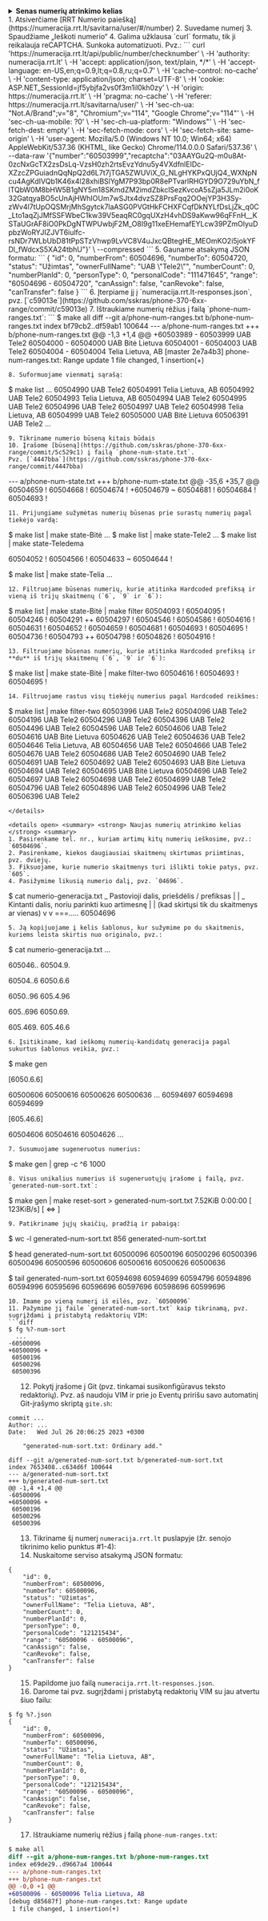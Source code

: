 <details> <summary> <strong> Senas numerių atrinkimo kelias </strong> <summary>
1. Atsiverčiame [RRT Numerio paiešką](https://numeracija.rrt.lt/savitarna/user/#/number)
2. Suvedame numerį
3. Spaudžiame „Ieškoti numerio“
4. Galima užklausa `curl` formatu, tik ji reikalauja reCAPTCHA.  Sunkoka automatizuoti.  Pvz.:
```
curl 'https://numeracija.rrt.lt/api/public/number/checknumber' \
  -H 'authority: numeracija.rrt.lt' \
  -H 'accept: application/json, text/plain, */*' \
  -H 'accept-language: en-US,en;q=0.9,lt;q=0.8,ru;q=0.7' \
  -H 'cache-control: no-cache' \
  -H 'content-type: application/json; charset=UTF-8' \
  -H 'cookie: ASP.NET_SessionId=jf5ybjfa2vs0f3m1il0kh0zy' \
  -H 'origin: https://numeracija.rrt.lt' \
  -H 'pragma: no-cache' \
  -H 'referer: https://numeracija.rrt.lt/savitarna/user/' \
  -H 'sec-ch-ua: "Not.A/Brand";v="8", "Chromium";v="114", "Google Chrome";v="114"' \
  -H 'sec-ch-ua-mobile: ?0' \
  -H 'sec-ch-ua-platform: "Windows"' \
  -H 'sec-fetch-dest: empty' \
  -H 'sec-fetch-mode: cors' \
  -H 'sec-fetch-site: same-origin' \
  -H 'user-agent: Mozilla/5.0 (Windows NT 10.0; Win64; x64) AppleWebKit/537.36 (KHTML, like Gecko) Chrome/114.0.0.0 Safari/537.36' \
  --data-raw '{"number":"60503999","recaptcha":"03AAYGu2Q-m0u8At-0zcNxGcTX2zsDsLq-VzsH0zh2rtsEvzYdnu5y4VXdfnlEIDc-XZzcZPGuiadnQqNpQ2d6L7t7jTGA5ZWUViX_G_NLgHYKPxQUjQ4_WXNpNcu4AgKdIVQb1K46x4l28xhiBSlYgM7P93bp0R8ePTvarlRHGYD9O729uYbN_flTQbW0M8bHW5B1gNY5m18SKmdZM2imdZbkclSezKvcoA5sZja5JLm2i0oK32GatqyaBO5cUnAjHWhIOUm7wSJtx4dvzSZ8PrsFqq2OOejYP3H3Sy-zWv4l7tUpOQSMrjMhSgytck7laASG0PVGtHkFCHXFCqfDkNYLfDsLjZk_q0C_Lto1aqZjJMfSSFWbeC1kw39V5eaqRC0gqUXzH4vhDS9aKww96qFFnH__KSTaUGrAF8iO0PkDgNTWPUwbjF2M_O8I9g11xeEHemafEYLcw39PZmOlyuDpbzWoRYJIZJVT6iulfc-rsNDr7WLbUbD81tPpSTzVhwp9LvVC8V4uJxcQBtegHE_MEOmKO2i5jokYFDl_fWdcxS5XA24tbhU"}' \
  --compressed
```
5. Gauname atsakymą JSON formatu:
```
{
    "id": 0,
    "numberFrom": 60504696,
    "numberTo": 60504720,
    "status": "Užimtas",
    "ownerFullName": "UAB \"Tele2\"",
    "numberCount": 0,
    "numberPlanId": 0,
    "personType": 0,
    "personalCode": "111471645",
    "range": "60504696 - 60504720",
    "canAssign": false,
    "canRevoke": false,
    "canTransfer": false
}
```
6. Įterpiame jį į `numeracija.rrt.lt-responses.json`, pvz. [`c59013e`](https://github.com/sskras/phone-370-6xx-range/commit/c59013e)
7. Ištraukiame numerių rėžius į failą `phone-num-ranges.txt`:
```
$ make all
diff --git a/phone-num-ranges.txt b/phone-num-ranges.txt
index bf79cb2..df59ab1 100644
--- a/phone-num-ranges.txt
+++ b/phone-num-ranges.txt
@@ -1,3 +1,4 @@
+60503989 - 60503999 UAB Tele2
 60504000 - 60504000 UAB Bitė Lietuva
 60504001 - 60504003 UAB Tele2
 60504004 - 60504004 Telia Lietuva, AB
[master 2e7a4b3] phone-num-ranges.txt: Range update
 1 file changed, 1 insertion(+)

```
8. Suformuojame vienmatį sąrašą:
```
$ make list
  ...
60504990 UAB Tele2
60504991 Telia Lietuva, AB
60504992 UAB Tele2
60504993 Telia Lietuva, AB
60504994 UAB Tele2
60504995 UAB Tele2
60504996 UAB Tele2
60504997 UAB Tele2
60504998 Telia Lietuva, AB
60504999 UAB Tele2
60505000 UAB Bitė Lietuva
60506391 UAB Tele2
  ...
```
9. Tikriname numerio būseną kitais būdais
10. Įrašome [būseną](https://github.com/sskras/phone-370-6xx-range/commit/5c529c1) į failą `phone-num-state.txt`.
Pvz. [`4447bba`](https://github.com/sskras/phone-370-6xx-range/commit/4447bba)
```
--- a/phone-num-state.txt
+++ b/phone-num-state.txt
@@ -35,6 +35,7 @@
 60504659 !
 60504668 !
 60504674 !
+60504679 ~
 60504681 !
 60504684 !
 60504693 !
```
11. Prijungiame sužymėtas numerių būsenas prie surastų numerių pagal tiekėjo vardą:
```
$ make list | make state-Bitė
  ...
$ make list | make state-Tele2
  ...
$ make list | make state-Teledema

60504052 !
60504566 !
60504633 ~
60504644 !

$ make list | make state-Telia
  ...
```
12. Filtruojame būsenas numerių, kurie atitinka Hardcoded prefiksą ir vieną iš trijų skaitmenų (`6`, `9` ir `6`):
```
$ make list | make state-Bitė | make filter
60504093 !
60504095 !
60504246 !
60504291 ++
60504297 !
60504546 !
60504586 !
60504616 !
60504631 !
60504652 !
60504659 !
60504681 !
60504693 !
60504695 !
60504736 !
60504793 ++
60504798 !
60504826 !
60504916 !
```
13. Filtruojame būsenas numerių, kurie atitinka Hardcoded prefiksą ir **du** iš trijų skaitmenų (`6`, `9` ir `6`):
```
$ make list | make state-Bitė | make filter-two
60504616 !
60504693 !
60504695 !
```
14. Filtruojame rastus visų tiekėjų numerius pagal Hardcoded reikšmes:
```
$ make list | make filter-two
60503996 UAB Tele2
60504096 UAB Tele2
60504196 UAB Tele2
60504296 UAB Tele2
60504396 UAB Tele2
60504496 UAB Tele2
60504596 UAB Tele2
60504606 UAB Tele2
60504616 UAB Bitė Lietuva
60504626 UAB Tele2
60504636 UAB Tele2
60504646 Telia Lietuva, AB
60504656 UAB Tele2
60504666 UAB Tele2
60504676 UAB Tele2
60504686 UAB Tele2
60504690 UAB Tele2
60504691 UAB Tele2
60504692 UAB Tele2
60504693 UAB Bitė Lietuva
60504694 UAB Tele2
60504695 UAB Bitė Lietuva
60504696 UAB Tele2
60504697 UAB Tele2
60504698 UAB Tele2
60504699 UAB Tele2
60504796 UAB Tele2
60504896 UAB Tele2
60504996 UAB Tele2
60506396 UAB Tele2
```
</details>

<details open> <summary> <strong> Naujas numerių atrinkimo kelias </strong> <summary>
1. Pasirenkame tel. nr., kuriam artimų kitų numerių ieškosime, pvz.: `60504696`.
2. Pasirenkame, kiekos daugiausiai skaitmenų skirtumas priimtinas, pvz. dviejų.
3. Fiksuojame, kurie numerio skaitmenys turi išlikti tokie patys, pvz. `605`.
4. Pasižymime likusią numerio dalį, pvz. `04696`.
```
$ cat numerio-generacija.txt
 _ Pastovioji dalis, priešdėlis / prefiksas
|
|   _ Kintanti dalis, noriu parinkti kuo artimesnę
|  |  (kad skirtųsi tik du skaitmenys ar vienas)
v  v
===.....
60504696
```
5. Ją kopijuojame į kelis šablonus, kur sužymime po du skaitmenis, kuriems leista skirtis nuo originalo, pvz.:
```
$ cat numerio-generacija.txt
  ...

605046..
60504.9.

60504..6
6050.6.6

6050..96
605.4.96

605..696
6050.69.

605.469.
605.46.6
```
6. Įsitikiname, kad ieškomų numerių-kandidatų generacija pagal sukurtus šablonus veikia, pvz.:
```
$ make gen

[6050.6.6]

60500606
60500616
60500626
60500636
  ...
60594697
60594698
60594699

[605.46.6]

60504606
60504616
60504626
  ...
```
7. Susumuojame sugeneruotus numerius:
```
$ make gen | grep -c ^6
1000
```
8. Visus unikalius numerius iš sugeneruotųjų įrašome į failą, pvz. `generated-num-sort.txt`:
```
$ make gen | make reset-sort > generated-num-sort.txt
7.52KiB 0:00:00 [ 123KiB/s] [ <=>                                                                      ]
```
9. Patikriname jųjų skaičių, pradžią ir pabaigą:
```
$ wc -l generated-num-sort.txt
856 generated-num-sort.txt

$ head generated-num-sort.txt
60500096
60500196
60500296
60500396
60500496
60500596
60500606
60500616
60500626
60500636

$ tail generated-num-sort.txt
60594698
60594699
60594796
60594896
60594996
60595696
60596696
60597696
60598696
60599696
```
10. Imame po vieną numerį iš eilės, pvz. `60500096`
11. Pažymime jį faile `generated-num-sort.txt` kaip tikrinamą, pvz. sugrįždami į pristabytą redaktorių VIM:
```diff
$ fg %?-num-sort
  ...
-60500096
+60500096 +
 60500196
 60500296
 60500396
```
12. Pokytį įrašome į Git (pvz. tinkamai susikonfigūravus teksto redaktorių).
Pvz. aš naudoju VIM ir prie jo Eventų pririšu savo automatinį Git-įrašymo skriptą `gite.sh`:
```
commit ...
Author: ...
Date:   Wed Jul 26 20:06:25 2023 +0300

    "generated-num-sort.txt: Ordinary add."

diff --git a/generated-num-sort.txt b/generated-num-sort.txt
index 7653408..c634d6f 100644
--- a/generated-num-sort.txt
+++ b/generated-num-sort.txt
@@ -1,4 +1,4 @@
-60500096
+60500096 +
 60500196
 60500296
 60500396
```
13. Tikriname šį numerį `numeracija.rrt.lt` puslapyje (žr. senojo tikrinimo kelio punktus #1-4):
14. Nuskaitome serviso atsakymą JSON formatu:
```
{
    "id": 0,
    "numberFrom": 60500096,
    "numberTo": 60500096,
    "status": "Užimtas",
    "ownerFullName": "Telia Lietuva, AB",
    "numberCount": 0,
    "numberPlanId": 0,
    "personType": 0,
    "personalCode": "121215434",
    "range": "60500096 - 60500096",
    "canAssign": false,
    "canRevoke": false,
    "canTransfer": false
}
```
15. Papildome juo failą `numeracija.rrt.lt-responses.json`.
16. Darome tai pvz. sugrįždami į pristabytą redaktorių VIM su jau atvertu šiuo failu:
```
$ fg %?.json
{
    "id": 0,
    "numberFrom": 60500096,
    "numberTo": 60500096,
    "status": "Užimtas",
    "ownerFullName": "Telia Lietuva, AB",
    "numberCount": 0,
    "numberPlanId": 0,
    "personType": 0,
    "personalCode": "121215434",
    "range": "60500096 - 60500096",
    "canAssign": false,
    "canRevoke": false,
    "canTransfer": false
}
```
17. Ištraukiame numerių rėžius į failą `phone-num-ranges.txt`:
```diff
$ make all
diff --git a/phone-num-ranges.txt b/phone-num-ranges.txt
index e69de29..d9667a4 100644
--- a/phone-num-ranges.txt
+++ b/phone-num-ranges.txt
@@ -0,0 +1 @@
+60500096 - 60500096 Telia Lietuva, AB
[debug d85687f] phone-num-ranges.txt: Range update
 1 file changed, 1 insertion(+)


```
</details>
